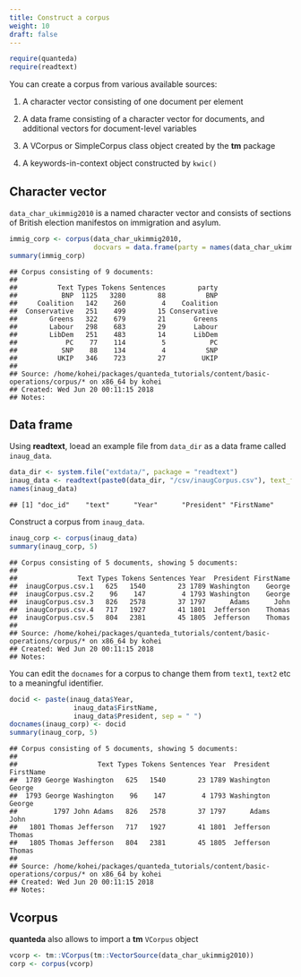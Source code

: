 ```yaml
---
title: Construct a corpus
weight: 10
draft: false
---
```



```r
require(quanteda)
require(readtext)
```

You can create a corpus from various available sources:

1. A character vector consisting of one document per element

2. A data frame consisting of a character vector for documents, and additional vectors for document-level variables

3. A VCorpus or SimpleCorpus class object created by the **tm** package 

4. A keywords-in-context object constructed by `kwic()`


## Character vector

`data_char_ukimmig2010` is a named character vector and consists of sections of British election manifestos on immigration and asylum.


```r
immig_corp <- corpus(data_char_ukimmig2010, 
                     docvars = data.frame(party = names(data_char_ukimmig2010)))
summary(immig_corp)
```

```
## Corpus consisting of 9 documents:
## 
##          Text Types Tokens Sentences        party
##           BNP  1125   3280        88          BNP
##     Coalition   142    260         4    Coalition
##  Conservative   251    499        15 Conservative
##        Greens   322    679        21       Greens
##        Labour   298    683        29       Labour
##        LibDem   251    483        14       LibDem
##            PC    77    114         5           PC
##           SNP    88    134         4          SNP
##          UKIP   346    723        27         UKIP
## 
## Source: /home/kohei/packages/quanteda_tutorials/content/basic-operations/corpus/* on x86_64 by kohei
## Created: Wed Jun 20 00:11:15 2018
## Notes:
```


## Data frame

Using **readtext**, loead an example file from `data_dir` as a data frame called `inaug_data`.


```r
data_dir <- system.file("extdata/", package = "readtext")
inaug_data <- readtext(paste0(data_dir, "/csv/inaugCorpus.csv"), text_field = "texts")
names(inaug_data)
```

```
## [1] "doc_id"    "text"      "Year"      "President" "FirstName"
```

Construct a corpus from `inaug_data`.


```r
inaug_corp <- corpus(inaug_data)
summary(inaug_corp, 5)
```

```
## Corpus consisting of 5 documents, showing 5 documents:
## 
##               Text Types Tokens Sentences Year  President FirstName
##  inaugCorpus.csv.1   625   1540        23 1789 Washington    George
##  inaugCorpus.csv.2    96    147         4 1793 Washington    George
##  inaugCorpus.csv.3   826   2578        37 1797      Adams      John
##  inaugCorpus.csv.4   717   1927        41 1801  Jefferson    Thomas
##  inaugCorpus.csv.5   804   2381        45 1805  Jefferson    Thomas
## 
## Source: /home/kohei/packages/quanteda_tutorials/content/basic-operations/corpus/* on x86_64 by kohei
## Created: Wed Jun 20 00:11:15 2018
## Notes:
```

You can edit the `docnames` for a corpus to change them from `text1`, `text2` etc to a meaningful identifier. 


```r
docid <- paste(inaug_data$Year, 
                inaug_data$FirstName, 
                inaug_data$President, sep = " ")
docnames(inaug_corp) <- docid
summary(inaug_corp, 5)
```

```
## Corpus consisting of 5 documents, showing 5 documents:
## 
##                    Text Types Tokens Sentences Year  President FirstName
##  1789 George Washington   625   1540        23 1789 Washington    George
##  1793 George Washington    96    147         4 1793 Washington    George
##         1797 John Adams   826   2578        37 1797      Adams      John
##   1801 Thomas Jefferson   717   1927        41 1801  Jefferson    Thomas
##   1805 Thomas Jefferson   804   2381        45 1805  Jefferson    Thomas
## 
## Source: /home/kohei/packages/quanteda_tutorials/content/basic-operations/corpus/* on x86_64 by kohei
## Created: Wed Jun 20 00:11:15 2018
## Notes:
```

## Vcorpus

**quanteda** also allows to import a **tm** `VCorpus` object


```r
vcorp <- tm::VCorpus(tm::VectorSource(data_char_ukimmig2010))
corp <- corpus(vcorp)
```
